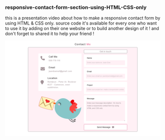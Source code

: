 ### responsive-contact-form-section-using-HTML-CSS-only

this is a presentation video about how to make a responsive contact form by using HTML & CSS only.
source code it's available for every one who want to use it by adding on their one website or to build another design of it !
and don't forget to shared it to help your friend !

![cover image](img/large-img.png)
